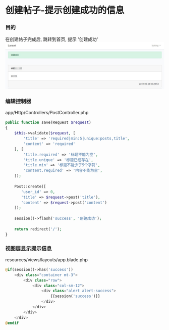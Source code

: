 # 创建帖子-提示创建成功的信息

### 目的
在创建帖子完成后, 跳转到首页, 提示 '创建成功'  
![laravel-flash](https://raw.githubusercontent.com/duiying/img/master/laravel-flash.jpg)  


### 编辑控制器
app/Http/Controllers/PostController.php  
```php
public function save(Request $request)
{
    $this->validate($request, [
        'title' => 'required|min:5|unique:posts,title',
        'content' => 'required'
    ], [
        'title.required' => '标题不能为空',
        'title.unique' => '标题已经存在',
        'title.min' => '标题不能少于5个字符',
        'content.required' => '内容不能为空',
    ]);

    Post::create([
       'user_id' => 0,
       'title' => $request->post('title'),
       'content' => $request->post('content')
    ]);

    session()->flash('success', '创建成功');

    return redirect('/');
}
```

### 视图层显示提示信息
resources/views/layouts/app.blade.php
```php
@if(session()->has('success'))
    <div class="container mt-3">
        <div class="row">
            <div class="col-sm-12">
                <div class="alert alert-success">
                    {{session('success')}}
                </div>
            </div>
        </div>
    </div>
@endif
```
